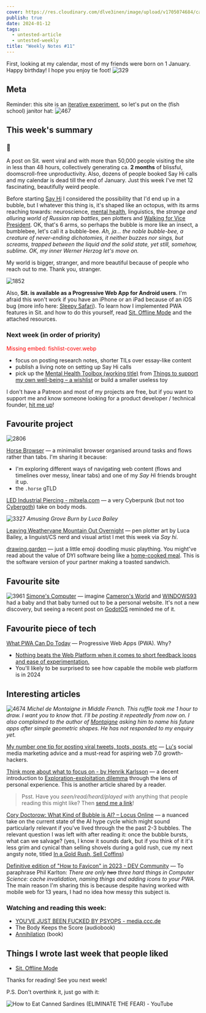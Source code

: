 ```yaml
---
cover: https://res.cloudinary.com/dlve3inen/image/upload/v1705074684/card-happy-birthday_nxwbfy.png
publish: true
date: 2024-01-12
tags:
  - untested-article
  - untested-weekly
title: "Weekly Notes #11"
---
```

First, looking at my calendar, most of my friends were born on 1 January. Happy birthday! I hope you enjoy tie foot!
![329](51/happy-birthday.webp)

## Meta

Reminder: this site is an [iterative experiment](<../../../111>), so let's put on the (fish school) janitor hat:
![467](182624883_856620778253995_571075980421732300_n_17904835792889678.webp)
## This week's summary

### 🐝

A post on Sit. went viral and with more than 50,000 people visiting the site in less than 48 hours, collectively generating ca. **2 months** of blissful, doomscroll-free unproductivity. Also, dozens of people booked Say Hi calls and my calendar is dead till the end of January. Just this week I've met 12 fascinating, beautifully weird people. 

Before starting [Say Hi](https://sonnet.io/posts/hi) I considered the possibility that I'd end up in a bubble, but I  whatever this thing is, it's shaped like an octopus, with its arms reaching towards: neuroscience, [mental health](https://www.scientificamerican.com/article/how-parents-rsquo-trauma-leaves-biological-traces-in-children/), linguistics, the *strange and alluring world of Russian rap battles*, pen plotters and [Walking for Vice President](https://www.w4vp.com). OK, that's 6 arms, so perhaps the bubble is more like an insect, a bumblebee, let's call it a bubble-bee. *Ah, ja... the noble bubble-bee, a creature of never-ending dichotomies, it neither buzzes nor sings, but screams, trapped between the liquid and the solid state, yet still, somehow, sublime. OK, my inner Werner Herzog let's move on.*

My world is bigger, stranger, and more beautiful because of people who reach out to me. Thank you, stranger.

![1852](../../Pasted%20image%2020240109121539.png)

Also, **Sit. is available as a Progressive Web App for Android users**. I'm afraid this won't work if you have an iPhone or an iPad because of an iOS bug (more info here: [Sleepy Safari](<../../../Sleepy Safari>)). To learn how I implemented PWA features in Sit. and how to do this yourself, read [Sit. Offline Mode](<../../../Sit. Offline Mode>) and the attached resources.

### Next week (in order of priority)

<span style="color: red">Missing embed: fishlist-cover.webp </span>
- focus on posting research notes, shorter TILs over essay-like content
- publish a living note on setting up Say Hi calls
- pick up the [Mental Health Toolbox (working title)](<../../../Mental Health Toolbox (working title)>) from [Things to support my own well-being – a wishlist](<../../../Things to support my own well-being – a wishlist>) or build a smaller useless toy

I don't have a Patreon and most of my projects are free, but if you want to support me and know someone looking for a product developer / technical founder, [hit me up](mailto:hello@sonnet.io)!

## Favourite project

![2806](51/horse-browser.webp)

[Horse Browser](https://browser.horse) — a minimalist browser organised around tasks and flows rather than tabs. I'm sharing it because:
- I'm exploring different ways of navigating web content (flows and timelines over messy, linear tabs) and one of my *Say Hi* friends brought it up.
- the `.horse` gTLD

[LED Industrial Piercing - mitxela.com](https://mitxela.com/projects/scaffold) — a very Cyberpunk (but not too [Cybergoth](https://www.youtube.com/watch?v=gPbVRpRgHso)) take on body mods.

![3327](51/grove-burn-luca.webp)
*Amusing Grove Burn by Luca Bailey*

[Leaving Weathervane Mountain Out Overnight](https://photongarden.notion.site/Leaving-Weathervane-Mountain-Out-Overnight-6a02621c6831416a89bde6e91843cc69) — pen plotter art by Luca Bailey, a linguist/CS nerd and visual artist I met this week via *Say hi*.

[drawing.garden](https://drawing.garden) — just a little emoji doodling music plaything. You might've read about the value of DYI software being like a [home-cooked meal](https://www.robinsloan.com/notes/home-cooked-app/). This is the software version of your partner making a toasted sandwich.
## Favourite site

![3961](51/simone-computer.webp)
[Simone's Computer](https://simone.computer/#/) — imagine [Cameron's World](https://www.cameronsworld.net) and [WINDOWS93](https://www.windows93.net) had a baby and that baby turned out to be a personal website. It's not a new discovery, but seeing a recent post on [GodotOS](https://github.com/popcar2/GodotOS) reminded me of it.

## Favourite piece of tech

[What PWA Can Do Today](https://whatpwacando.today) — Progressive Web Apps (PWA). Why?

- [Nothing beats the Web Platform when it comes to short feedback loops and ease of experimentation.](<../../../Web and Feedback Loops>)
- You'll likely to be surprised to see how capable the mobile web platform is in 2024

## Interesting articles

![4674](../../michel-montaigne-portrait.webp)
*Michel de Montaigne in Middle French. This ruffle took me 1 hour to draw. I want you to know that. I'll be posting it repeatedly from now on. I also complained to the author of [Montaigne](<../../../Montaigne>) asking him to name his future apps after simple geometric shapes. He has not responded to my enquiry yet.*

[My number one tip for posting viral tweets, toots, posts, etc](https://www.todepond.com/wikiblogarden/social-media/write-less/) — [Lu's](https://www.todepond.com) social media marketing advice and a must-read for aspiring web 7.0 growth-hackers.

[Think more about what to focus on - by Henrik Karlsson](https://www.henrikkarlsson.xyz/p/multi-armed-bandit) — a decent introduction to [Exploration-exploitation dilemma](https://en.wikipedia.org/wiki/Exploration-exploitation_dilemma) through the lens of personal experience. This is another article shared by a reader. 

> Psst. Have you *seen/read/heard/played with* anything that people reading this might like? Then [send me a link](mailto:hello@sonnet.io)!

[Cory Doctorow: What Kind of Bubble is AI? – Locus Online](https://locusmag.com/2023/12/commentary-cory-doctorow-what-kind-of-bubble-is-ai/) — a nuanced take on the current state of the AI hype cycle which might sound particularly relevant if you've lived through the the past 2-3 bubbles. The relevant question I was left with after reading it: once the bubble bursts, what can we salvage? (yes, I know it sounds dark, but if you think of it it's less grim and cynical than selling shovels during a gold rush, cue my next angsty note, titled [In a Gold Rush, Sell Coffins](<../../../In a Gold Rush, Sell Coffins>))

[Definitive edition of "How to Favicon" in 2023 - DEV Community](https://dev.to/masakudamatsu/favicon-nightmare-how-to-maintain-sanity-3al7) — To paraphrase Phil Karlton: *There are only ~~two~~ three hard things in Computer Science: cache invalidation, naming things and adding icons to your PWA.* The main reason I'm sharing this is because despite having worked with mobile web for 13 years, I had no idea how messy this subject is.


### Watching and reading this week:

- [YOU’VE JUST BEEN FUCKED BY PSYOPS - media.ccc.de](https://media.ccc.de/v/37c3-12326-you_ve_just_been_fucked_by_psyops)
- The Body Keeps the Score (audiobook)
- [Annihilation](https://en.wikipedia.org/wiki/Annihilation_(VanderMeer_novel)) (book)

## Things I wrote last week that people liked

- [Sit. Offline Mode](<../../../Sit. Offline Mode>)


Thanks for reading! See you next week!


P.S. Don't overthink it, just go with it:

![How to Eat Canned Sardines (ELIMINATE THE FEAR) - YouTube](https://www.youtube.com/watch?v=6TEcIsZFTPw)
